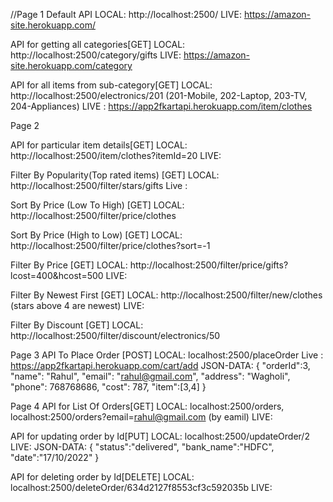 //Page 1
Default API
LOCAL: http://localhost:2500/
LIVE: https://amazon-site.herokuapp.com/

API for getting all categories[GET]
LOCAL: http://localhost:2500/category/gifts
LIVE: https://amazon-site.herokuapp.com/category

API for all items from sub-category[GET]
LOCAL: http://localhost:2500/electronics/201  (201-Mobile, 202-Laptop, 203-TV, 204-Appliances)
LIVE : https://app2fkartapi.herokuapp.com/item/clothes


Page 2

API for particular item details[GET]
LOCAL: http://localhost:2500/item/clothes?itemId=20
LIVE:

Filter By Popularity(Top rated items) [GET]
LOCAL: http://localhost:2500/filter/stars/gifts
Live : 

Sort By Price (Low To High) [GET]
LOCAL: http://localhost:2500/filter/price/clothes

Sort By Price (High to Low) [GET]
LOCAL: http://localhost:2500/filter/price/clothes?sort=-1

Filter By Price [GET]
LOCAL: http://localhost:2500/filter/price/gifts?lcost=400&hcost=500
LIVE:

Filter By Newest First [GET]
LOCAL: http://localhost:2500/filter/new/clothes (stars above 4 are newest)
LIVE:

Filter By Discount [GET]
LOCAL: http://localhost:2500/filter/discount/electronics/50

Page 3
API To Place Order [POST]
LOCAL: localhost:2500/placeOrder
Live : https://app2fkartapi.herokuapp.com/cart/add
JSON-DATA:
{
        "orderId":3,
        "name": "Rahul",
        "email": "rahul@gmail.com",
        "address": "Wagholi",
        "phone": 768768686,
        "cost": 787,
	    "item":[3,4]
}

Page 4
API for List Of Orders[GET]
LOCAL: localhost:2500/orders, localhost:2500/orders?email=rahul@gmail.com (by eamil)
LIVE: 

API for updating order by Id[PUT]
LOCAL: localhost:2500/updateOrder/2
LIVE:
JSON-DATA:
{
    "status":"delivered",
    "bank_name":"HDFC",
    "date":"17/10/2022"
}

API for deleting order by Id[DELETE]
LOCAL: localhost:2500/deleteOrder/634d2127f8553cf3c592035b
LIVE:

